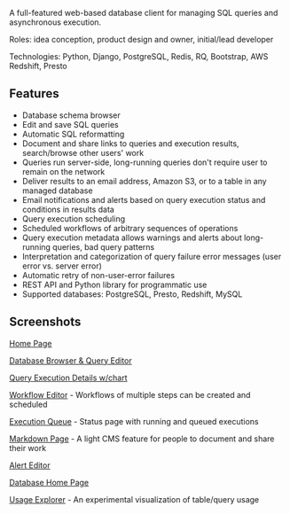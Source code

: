 A full-featured web-based database client for managing SQL queries and asynchronous execution.

Roles: idea conception, product design and owner, initial/lead developer

Technologies: Python, Django, PostgreSQL, Redis, RQ, Bootstrap, AWS Redshift, Presto

## Features

* Database schema browser
* Edit and save SQL queries
* Automatic SQL reformatting
* Document and share links to queries and execution results, search/browse other users' work
* Queries run server-side, long-running queries don't require user to remain on the network
* Deliver results to an email address, Amazon S3, or to a table in any managed database
* Email notifications and alerts based on query execution status and conditions in results data
* Query execution scheduling
* Scheduled workflows of arbitrary sequences of operations
* Query execution metadata allows warnings and alerts about long-running queries, bad query patterns
* Interpretation and categorization of query failure error messages (user error vs. server error)
* Automatic retry of non-user-error failures
* REST API and Python library for programmatic use
* Supported databases: PostgreSQL, Presto, Redshift, MySQL



## Screenshots

[Home Page](https://raw.githubusercontent.com/fura-ness/portfolio/master/sql-web-application/docs/ss-01.png)

[Database Browser & Query Editor](https://raw.githubusercontent.com/fura-ness/portfolio/master/sql-web-application/docs/ss-02.png)

[Query Execution Details w/chart](https://raw.githubusercontent.com/fura-ness/portfolio/master/sql-web-application/docs/ss-03.png)

[Workflow Editor](https://raw.githubusercontent.com/fura-ness/portfolio/master/sql-web-application/docs/ss-05.png) - Workflows of multiple steps can be created and scheduled

[Execution Queue](https://raw.githubusercontent.com/fura-ness/portfolio/master/sql-web-application/docs/ss-06.png) - Status page with running and queued executions

[Markdown Page](https://raw.githubusercontent.com/fura-ness/portfolio/master/sql-web-application/docs/ss-07.png) - A light CMS feature for people to document and share their work

[Alert Editor](https://raw.githubusercontent.com/fura-ness/portfolio/master/sql-web-application/docs/ss-08.png)

[Database Home Page](https://raw.githubusercontent.com/fura-ness/portfolio/master/sql-web-application/docs/ss-09.png)

[Usage Explorer](https://raw.githubusercontent.com/fura-ness/portfolio/master/sql-web-application/docs/ss-04.png) - An experimental visualization of table/query usage